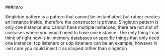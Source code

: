 ###intro 

Singleton pattern is a pattern that cannot be instantiated, but rather creates an instance inside, therefore the constructor is private.
Singleton pattern is only one instance and cannot have multiple instances, there are not alot of usecases where you would need to have one instance.
The only thing I can think of right now is in-memory databases or specific things that only need one instance: tcp listeners or udp listeners can be an example,
however in .net core you could inject it as scoped rather than singleton